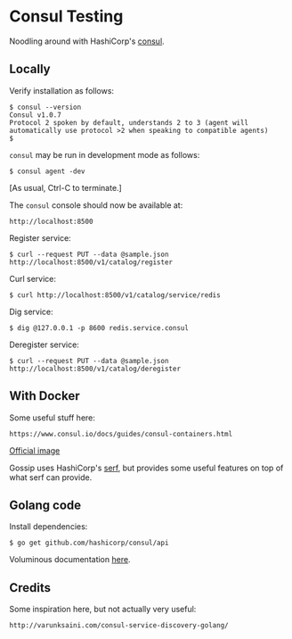 # Consul Testing

Noodling around with HashiCorp's [consul](https://www.consul.io/).

## Locally

Verify installation as follows:

```
$ consul --version
Consul v1.0.7
Protocol 2 spoken by default, understands 2 to 3 (agent will automatically use protocol >2 when speaking to compatible agents)
$
```

`consul` may be run in development mode as follows:

```
$ consul agent -dev
```

[As usual, Ctrl-C to terminate.]

The `consul` console should now be available at:

    http://localhost:8500

Register service:

```
$ curl --request PUT --data @sample.json http://localhost:8500/v1/catalog/register
```

Curl service:

```
$ curl http://localhost:8500/v1/catalog/service/redis
```

Dig service:

```
$ dig @127.0.0.1 -p 8600 redis.service.consul
```

Deregister service:

```
$ curl --request PUT --data @sample.json http://localhost:8500/v1/catalog/deregister
```

## With Docker

Some useful stuff here:

    https://www.consul.io/docs/guides/consul-containers.html

[Official image](https://hub.docker.com/_/consul/)

Gossip uses HashiCorp's [serf](https://github.com/hashicorp/serf),
but provides some useful features on top of what serf can provide.

## Golang code

Install dependencies:

    $ go get github.com/hashicorp/consul/api

Voluminous documentation [here](https://godoc.org/github.com/hashicorp/consul/api).

## Credits

Some inspiration here, but not actually very useful:

    http://varunksaini.com/consul-service-discovery-golang/
